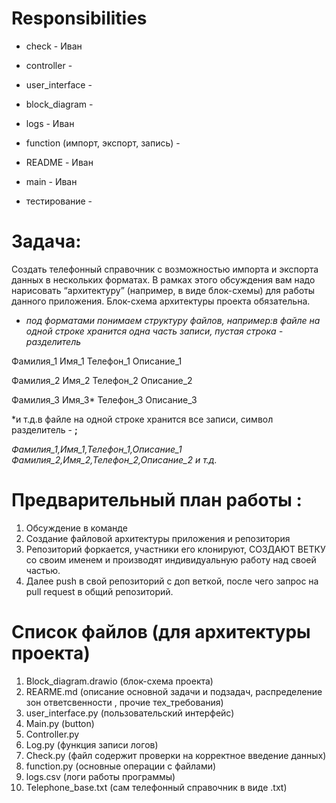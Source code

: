 # Responsibilities
* check - Иван
* controller - 
* user_interface - 
* block_diagram - 
* logs - Иван
* function (импорт, экспорт, запись) - 
* README - Иван
* main - Иван

* тестирование - 

# Задача:
Создать телефонный справочник с возможностью импорта и экспорта данных в нескольких форматах.
В рамках этого обсуждения вам надо нарисовать “архитектуру” (например, в виде блок-схемы) для работы данного приложения. Блок-схема архитектуры проекта обязательна.

- *под форматами понимаем структуру файлов, например:в файле на одной строке хранится одна часть записи, пустая строка - разделитель*
    
Фамилия_1
Имя_1
Телефон_1
Описание_1
    
Фамилия_2
Имя_2
Телефон_2
Описание_2
    
Фамилия_3
Имя_3*
Телефон_3
Описание_3
    
*и т.д.в файле на одной строке хранится все записи, символ разделитель - **;**
    
*Фамилия_1,Имя_1,Телефон_1,Описание_1*
*Фамилия_2,Имя_2,Телефон_2,Описание_2*
*и т.д.*


# Предварительный план работы :
1. Обсуждение в команде
2. Создание файловой архитектуры приложения и репозитория
3. Репозиторий форкается, участники его клонируют, СОЗДАЮТ ВЕТКУ со своим именем и производят индивидуальную работу над своей частью.
4. Далее push в свой репозиторий с доп веткой, после чего запрос на pull request в общий репозиторий.

# Список файлов (для архитектуры проекта)
1. Block_diagram.drawio (блок-схема проекта)
2. REARME.md (описание основной задачи и подзадач, распределение зон ответсвенности , прочие тех_требования)
3. user_interface.py (пользовательский интерфейс)
4. Main.py (button)
5. Controller.py
6. Log.py (функция записи логов)
7. Check.py (файл содержит проверки на корректное введение данных)
8. function.py (основные операции с файлами)
9. logs.csv (логи работы программы)
10. Telephone_base.txt (сам телефонный справочник в виде .txt)

